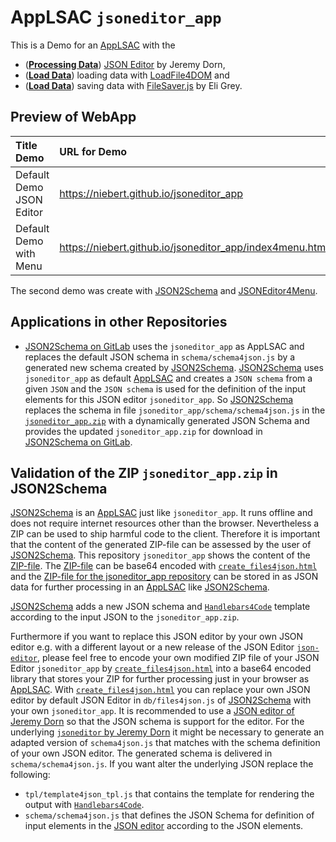 # AppLSAC `jsoneditor_app`
This is a Demo for an [AppLSAC](https://en.wikiversity.org/wiki/AppLSAC) with the
* ([**Processing Data**](https://en.wikiversity.org/wiki/AppLSAC/Processing)) [JSON Editor](https://www.github.com/json-editor/json-editor) by Jeremy Dorn,
*  ([**Load Data**](https://en.wikiversity.org/wiki/AppLSAC/Load)) loading data with [LoadFile4DOM](https://github.com/niebert/loadfile4dom) and
* ([**Load Data**](https://en.wikiversity.org/wiki/AppLSAC/Save)) saving data with [FileSaver.js](https://github.com/eligrey/FileSaver.js/) by Eli Grey.

## Preview of WebApp
| Title Demo     | URL for Demo     |
| :------------- | :------------- |
| Default Demo JSON Editor       | https://niebert.github.io/jsoneditor_app      |
| Default Demo with Menu      | https://niebert.github.io/jsoneditor_app/index4menu.html       |

The second demo was create with [JSON2Schema](https://niebert.github.io/JSON2Schema) and [JSONEditor4Menu](https://niehausbert.gitlab.io/jsoneditor4menu/).

## Applications in other Repositories
* [JSON2Schema on GitLab](https://niehausbert.gitlab.io/JSON2Schema) uses the `jsoneditor_app` as AppLSAC and replaces the default JSON schema in `schema/schema4json.js` by a generated new schema created by [JSON2Schema](https://niehausbert.gitlab.io/JSON2Schema). [JSON2Schema](https://niehausbert.gitlab.io/JSON2Schema) uses `jsoneditor_app` as default [AppLSAC](https://en.wikiversity.org/wiki/AppLSAC) and creates a `JSON schema` from a given `JSON` and the `JSON schema` is used for the definition of the input elements for this JSON editor `jsoneditor_app`. So [JSON2Schema](https://niehausbert.gitlab.io/JSON2Schema) replaces the schema in file `jsoneditor_app/schema/schema4json.js` in the [`jsoneditor_app.zip`](https://github.com/niebert/jsoneditor_app/-/archive/master/master.zip) with a dynamically generated JSON Schema and provides the updated `jsoneditor_app.zip` for download in [JSON2Schema on GitLab](https://niehausbert.gitlab.io/JSON2Schema).

## Validation of the ZIP `jsoneditor_app.zip` in JSON2Schema
[JSON2Schema](https://niehausbert.gitlab.io/JSON2Schema) is an [AppLSAC](https://en.wikiversity.org/wiki/AppLSAC) just like `jsoneditor_app`. It runs offline and does not require internet resources other than the browser. Nevertheless a ZIP can be used to ship harmful code to the client. Therefore it is important that the content of the generated ZIP-file can be assessed by the user of [JSON2Schema](https://niehausbert.gitlab.io/JSON2Schema). This repository `jsoneditor_app` shows the content of the [ZIP-file](https://github.com/niebert/jsoneditor_app/archive/master.zip). The [ZIP-file](https://github.com/niebert/jsoneditor_app/archive/master.zip) can be base64 encoded with  [`create_files4json.html`](https://niehausbert.gitlab.io/JSON2Schema/create_files4json.html) and the [ZIP-file for the jsoneditor_app repository](https://github.com/niebert/jsoneditor_app/archive/master.zip) can be stored in as JSON data for further processing in an [AppLSAC](https://en.wikiversity.org/wiki/AppLSAC) like [JSON2Schema](https://niehausbert.gitlab.io/JSON2Schema).

[JSON2Schema](https://niehausbert.gitlab.io/JSON2Schema) adds a new JSON schema and [`Handlebars4Code`](https://www.gitlab.com/niehausbert/handlebars4code) template according to the input JSON to the `jsoneditor_app.zip`.

Furthermore if you want to replace this JSON editor by your own JSON editor e.g. with a different layout or a new release of the JSON Editor [`json-editor`](https://www.github.com/jsoneditor/jsoneditor), please feel free to encode your own modified ZIP file of your JSON Editor `jsoneditor_app`  by [`create_files4json.html`](https://niehausbert.gitlab.io/JSON2Schema/create_files4json.html) into a base64 encoded library that stores your ZIP for further processing just in your browser as [AppLSAC](https://en.wikiversity.org/wiki/AppLSAC). With [`create_files4json.html`](https://niehausbert.gitlab.io/JSON2Schema/create_files4json.html) you can replace your own JSON editor by default JSON Editor in `db/files4json.js` of [JSON2Schema](https://www.gitlab.com/niehausbert/JSON2Schema) with your own `jsoneditor_app`. It is recommended to use a [JSON editor of Jeremy Dorn](https://github.com/json-editor/json-editor) so that the JSON schema is support for the editor. For the underlying  [`jsoneditor` by Jeremy Dorn](https://www.github.com/jsoneditor/jsoneditor) it might be necessary to generate an adapted version of `schema4json.js` that matches with the schema definition of your own JSON editor. The generated schema is delivered in `schema/schema4json.js`. If you want alter the underlying JSON replace the following:
* `tpl/template4json_tpl.js` that contains the template for rendering the output with [`Handlebars4Code`](https://niehausbert.gitlab.io/handlebars4code).
* `schema/schema4json.js` that defines the JSON Schema for definition of input elements in the [JSON editor](https://www.github.com/jsoneditor/jsoneditor) according to the JSON elements.
